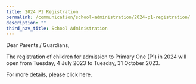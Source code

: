 ```yaml
---
title: 2024 P1 Registration
permalink: /communication/school-administration/2024-p1-registration/
description: ""
third_nav_title: School Administration
---
```

Dear Parents / Guardians, 

The registration of children for admission to Primary One (P1) in 2024 will open from Tuesday, 4 July 2023 to Tuesday, 31 October 2023.

For more details, please click here.